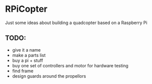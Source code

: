 RPiCopter
=========

Just some ideas about building a quadcopter based on a Raspberry Pi

TODO:
-----

- give it a name 
- make a parts list
- buy a pi + stuff
- buy one set of controllers and motor for hardware testing
- find frame
- design guards around the propellors


